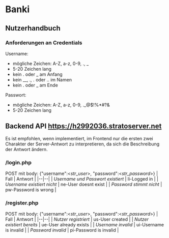 
# Banki
## Nutzerhandbuch
### Anforderungen an Credentials
Username:
- mögliche Zeichen: A-Z, a-z, 0-9, ., _
- 5-20 Zeichen lang
- kein . oder _ am Anfang
- kein __, _., ._ oder .. im Namen
- kein . oder _ am Ende

Passwort:
- mögliche Zeichen: A-Z, a-z, 0-9, ._@$!%*#?&
- 5-20 Zeichen lang
## Backend API https://h2992036.stratoserver.net
Es ist empfohlen, wenn implementiert, im Frontend nur die ersten zwei Charakter der Server-Antwort zu interpretieren, da sich die Beschreibung der Antwort ändern. 
### /login.php
POST mit body: {"username":<*str_user*>, "password":<*str_password*>}
| Fall | Antwort |
|--|--|
| *Username und Passwort existiert* | li-Logged in |
| *Username existiert nicht* | ne-User doesnt exist |
| *Password stimmt nicht* | pw-Password is wrong |

### /register.php 
POST mit body: {"username":<*str_user*>, "password":<*str_password*>}
| Fall | Antwort |
|--|--|
| *Nutzer registriert* | us-User created |
| *Nutzer existiert bereits* | ue-User already exists |
| *Username invalid* | ui-Username is invalid |
| *Password invalid* | pi-Password is invalid |
